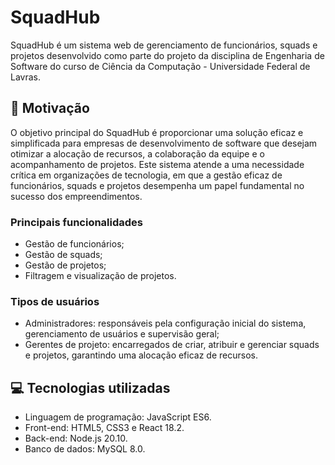 # SquadHub
SquadHub é um sistema web de gerenciamento de funcionários, squads e projetos desenvolvido como parte do projeto da disciplina de Engenharia de Software do curso de Ciência da Computação - Universidade Federal de Lavras.

## 🔰 Motivação
O objetivo principal do SquadHub é proporcionar uma solução eficaz e simplificada para empresas de desenvolvimento de software que desejam otimizar a alocação de recursos, a colaboração da equipe e o acompanhamento de projetos. Este sistema atende a uma necessidade crítica em organizações de tecnologia, em que a gestão eficaz de funcionários, squads e projetos desempenha um papel fundamental no sucesso dos empreendimentos.

### Principais funcionalidades
- Gestão de funcionários;
- Gestão de squads;
- Gestão de projetos;
- Filtragem e visualização de projetos.

### Tipos de usuários
- Administradores: responsáveis pela configuração inicial do sistema, gerenciamento de usuários e supervisão geral;
- Gerentes de projeto: encarregados de criar, atribuir e gerenciar squads e projetos, garantindo uma alocação eficaz de recursos.

## 💻 Tecnologias utilizadas
- Linguagem de programação: JavaScript ES6.
- Front-end: HTML5, CSS3 e React 18.2.
- Back-end: Node.js 20.10.
- Banco de dados: MySQL 8.0.
